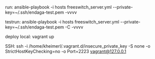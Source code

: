 run:
ansible-playbook -i hosts freeswitch_server.yml --private-key=~/.ssh/endaga-test.pem -vvvv

testrun:
ansible-playbook -i hosts freeswitch_server.yml --private-key=~/.ssh/endaga-test.pem -C -vvvv

deploy local:
vagrant up

SSH:
ssh -i /home/kheimerl/.vagrant.d/insecure_private_key -S none -o StrictHostKeyChecking=no -o Port=2223 vagrant@127.0.0.1
